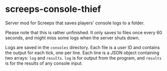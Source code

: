 # screeps-console-thief
Server mod for Screeps that saves players' console logs to a folder.

Please note that this is rather unfinished. It only saves to files once every 60 seconds, and might miss some logs when the server shuts down.

Logs are saved in the `consoles` directory. Each file is a user ID and contains the output for each tick, one per line. Each line is a JSON object containing two arrays: `log` and `results`. `log` is for output from the program, and `results` is for the results of any console input.

